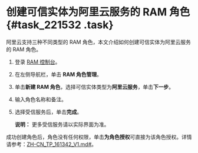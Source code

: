 # 创建可信实体为阿里云服务的 RAM 角色 {#task_221532 .task}

阿里云支持三种不同类型的 RAM 角色，本文介绍如何创建可信实体为阿里云服务的 RAM 角色。

1.  登录 [RAM 控制台](https://ram.console.aliyun.com/)。
2.  在左侧导航栏，单击 **RAM 角色管理**。
3.  单击**新建 RAM 角色**，选择可信实体类型为**阿里云服务**，单击**下一步**。
4.  输入角色名称和备注。
5.  选择受信服务后，单击**完成**。 

    **说明：** 更多受信服务请以实际界面为准。


成功创建角色后，角色没有任何权限，单击**为角色授权**可直接为该角色授权。详情请参考：[ZH-CN\_TP\_161342\_V1.md\#](intl.zh-CN/用户指南/角色/为RAM角色授权.md#)。

